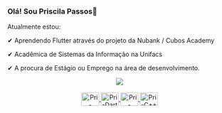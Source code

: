 ### Olá! Sou Priscila Passos👋

Atualmente estou:

✔ Aprendendo Flutter através do projeto da Nubank / Cubos Academy

✔ Acadêmica de Sistemas da Informação na Unifacs

✔ A procura de Estágio ou Emprego na área de desenvolvimento.


<div align="center">
  <a href="https://github.com/Priscylla-Passos">
    <img src="https://github-readme-stats.vercel.app/api?username=Priscylla-Passos&show_icons=true&theme=radical&include_all_commits=true&count_private=true"/>
  


  
  <div style="display: inline_block"><br>
  <img align="center" alt="Pri-Flutter" height="30" width="40" src="https://cdn.jsdelivr.net/gh/devicons/devicon/icons/flutter/flutter-original.svg">
  <img align="center" alt="Pri-Dart" height="30" width="40" src="https://cdn.jsdelivr.net/gh/devicons/devicon/icons/dart/dart-original.svg"> 
  <img align="center" alt="Pri-Java" height="30" width="40" src="https://cdn.jsdelivr.net/gh/devicons/devicon/icons/java/java-original.svg">
  <img align="center" alt="Pri-C++" height="30" width="40" src="https://cdn.jsdelivr.net/gh/devicons/devicon/icons/cplusplus/cplusplus-original.svg">
  
    
 
